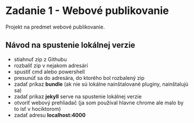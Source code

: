 # Zadanie 1 - Webové publikovanie

Projekt na predmet webové publikovanie.

## Návod na spustenie lokálnej verzie

+ stiahnuť zip z Githubu
+ rozbaliť zip v nejakom adresári
+ spustiť cmd alebo powershell
+ presunúť sa do adresára, do ktorého bol rozbalený zip
+ zadať príkaz **bundle** (ak nie sú lokálne nainštalované pluginy, nainštalujú sa)
+ zadať príkaz **jekyll** serve na spustenie lokálnej verzie
+ otvoriť webový prehliadač (ja som používal hlavne chrome ale malo by to ísť v hociktorom)
+ zadať adresu **localhost:4000**
